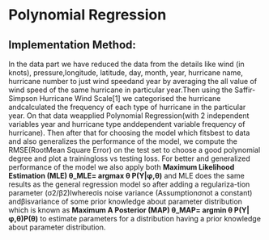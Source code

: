 # Polynomial Regression

## Implementation Method:

In the data part we have reduced the data from the details like wind (in knots),  pressure,longitude, latitude, day, month, year, hurricane name, hurricane number to just wind speedand year by averaging the all value of wind speed of the same hurricane in particular year.Then  using  the  Saffir-Simpson  Hurricane  Wind  Scale[1]  we  categorised  the  hurricane  andcalculated the frequency of each type of hurricane in the particular year.  On that data weapplied  Polynomial  Regression(with  2  independent  variables  year  and  hurricane  type  anddependent variable frequency of hurricane).  Then after that for choosing the model which fitsbest to data and also generalizes the performance of the model, we compute the RMSE(RootMean Square Error) on the test set to choose a good polynomial degree and plot a trainingloss vs testing loss.  For better and generalized performance of the model we also apply both __Maximum Likelihood Estimation (MLE) θ_MLE= argmax θ P(Y|φ,θ)__
and MLE does the same results as the general regression model so after adding a regulariza-tion parameter (σ2/β2)Iwhereσis noise variance (Assumptionσnot a constant) andβisvariance of some prior knowledge about parameter distribution which is known as __Maximum A Posterior (MAP) θ_MAP= argmin θ P(Y|φ,θ)P(θ)__
to estimate parameters for a distribution having a prior knowledge about parameter distribution.


